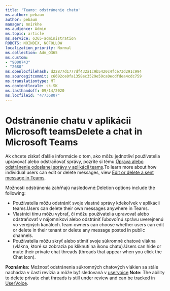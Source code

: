 ```yaml
---
title: 'Teams: odstránenie chatu'
ms.author: pebaum
author: pebaum
manager: mnirkhe
ms.audience: Admin
ms.topic: article
ms.service: o365-administration
ROBOTS: NOINDEX, NOFOLLOW
localization_priority: Normal
ms.collection: Adm_O365
ms.custom:
- "9000743"
- "2680"
ms.openlocfilehash: d22877d1777df432a1c9b5420c4fce73d291c994
ms.sourcegitcommit: c6692ce0fa1358ec3529e59ca0ecdfdea4cdc759
ms.translationtype: MT
ms.contentlocale: sk-SK
ms.lasthandoff: 09/14/2020
ms.locfileid: "47736807"
---
```

# <a name="delete-a-chat-in-microsoft-teams"></a><span data-ttu-id="04419-102">Odstránenie chatu v aplikácii Microsoft teams</span><span class="sxs-lookup"><span data-stu-id="04419-102">Delete a chat in Microsoft Teams</span></span>

<span data-ttu-id="04419-103">Ak chcete získať ďalšie informácie o tom, ako môžu jednotliví používatelia upravovať alebo odstraňovať správy, pozrite si tému [Úprava alebo odstránenie odoslanej správy v aplikácii teams](https://support.office.com/article/5f1fe604-a900-4a07-b8b7-8cf70ed6b263).</span><span class="sxs-lookup"><span data-stu-id="04419-103">To learn more about how individual users can edit or delete messages, view [Edit or delete a sent message in Teams](https://support.office.com/article/5f1fe604-a900-4a07-b8b7-8cf70ed6b263).</span></span> 

<span data-ttu-id="04419-104">Možnosti odstránenia zahŕňajú nasledovné:</span><span class="sxs-lookup"><span data-stu-id="04419-104">Deletion options include the following:</span></span>

- <span data-ttu-id="04419-105">Používatelia môžu odstrániť svoje vlastné správy kdekoľvek v aplikácii teams.</span><span class="sxs-lookup"><span data-stu-id="04419-105">Users can delete their own messages anywhere in Teams.</span></span>
- <span data-ttu-id="04419-106">Vlastníci tímu môžu vybrať, či môžu používatelia upravovať alebo odstraňovať v nájomníkovi alebo odstrániť ľubovoľnú správu uverejnenú vo verejných kanáloch.</span><span class="sxs-lookup"><span data-stu-id="04419-106">Team owners can choose whether users can edit or delete in their tenant or delete any message posted in public channels.</span></span>
- <span data-ttu-id="04419-107">Používatelia môžu skryť alebo stlmiť svoje súkromné chatové vlákna (vlákna, ktoré sa zobrazia po kliknutí na ikonu chatu).</span><span class="sxs-lookup"><span data-stu-id="04419-107">Users can hide or mute their private chat threads (threads that appear when you click the Chat icon).</span></span>

<span data-ttu-id="04419-108">**Poznámka:** Možnosť odstránenia súkromných chatových vlákien sa stále nachádza v časti revízia a môže byť sledovaná v [uservoice](https://microsoftteams.uservoice.com/forums/555103-public/suggestions/33535006-delete-private-chat-threads).</span><span class="sxs-lookup"><span data-stu-id="04419-108">**Note:** The ability to delete private chat threads is still under review and can be tracked in [UserVoice](https://microsoftteams.uservoice.com/forums/555103-public/suggestions/33535006-delete-private-chat-threads).</span></span> 